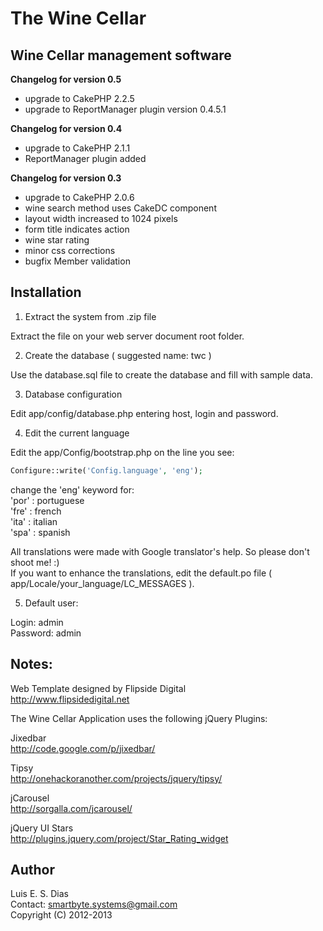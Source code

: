 # The Wine Cellar  
## Wine Cellar management software  

**Changelog for version 0.5**  
* upgrade to CakePHP 2.2.5  
* upgrade to ReportManager plugin version 0.4.5.1  

**Changelog for version 0.4**  
* upgrade to CakePHP 2.1.1  
* ReportManager plugin added  

**Changelog for version 0.3**  
* upgrade to CakePHP 2.0.6  
* wine search method uses CakeDC component  
* layout width increased to 1024 pixels  
* form title indicates action  
* wine star rating  
* minor css corrections  
* bugfix Member validation  

## Installation  

1. Extract the system from .zip file  

Extract the file on your web server document root folder.  

2. Create the database  ( suggested name: twc )  

Use the database.sql file to create the database and fill with sample data.  

3. Database configuration  

Edit app/config/database.php entering host, login and password.  

4. Edit the current language  

Edit the app/Config/bootstrap.php on the line you see:  

```php
Configure::write('Config.language', 'eng');  
```

change the 'eng' keyword for:  
'por' : portuguese  
'fre' : french  
'ita' : italian  
'spa' : spanish  

All translations were made with Google translator's help. So please don't shoot me! :)  
If you want to enhance the translations, edit the default.po file ( app/Locale/your_language/LC_MESSAGES ).  

5. Default user:  

Login: admin  
Password: admin  

## Notes:  

Web Template designed by Flipside Digital  
http://www.flipsidedigital.net  

The Wine Cellar Application uses the following jQuery Plugins:  

Jixedbar  
http://code.google.com/p/jixedbar/  

Tipsy  
http://onehackoranother.com/projects/jquery/tipsy/  

jCarousel  
http://sorgalla.com/jcarousel/  

jQuery UI Stars  
http://plugins.jquery.com/project/Star_Rating_widget  

## Author  
Luis E. S. Dias  
Contact: smartbyte.systems@gmail.com  
Copyright (C) 2012-2013